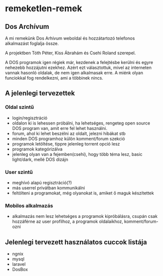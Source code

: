 # remeketlen-remek
## Dos Archívum
A mi remekünk Dos Arhívum weboldal és hozzátartozó telefonos alkalmazást foglalja össze.

A projektben Tóth Péter, Kiss Ábrahám és Csehi Roland szerepel.

A DOS programok igen régiek már, kezdenek a felejtésbe kerülni és egyre nehezebb hozzájutni ezekhez.
Azért ezt választottuk, mivel az interneten vannak hasonló oldalak, de nem igen alkalmasak erre. A miénk olyan funciokkal fog rendelkezni, ami a többinek nincs.


## A jelenlegi tervezettek

### Oldal szintű
* login/regisztráció
* oldalon ki is lehessen próbálni, ha lehetséges, rengeteg open source DOS program van, amit erre fel lehet használni.
* forum, ahol ki lehet beszélni az oldalt, jelezni hibákat stb
* minden DOS programhoz külön komment/forum szekció
* programok letöltése, tippre jelenleg torrent opció lesz
* programok kategórizálva
* jelenleg olyan van a fejemben(csehi), hogy több téma lesz, basic light/dark, mellé DOS dizájn


### User szintű
* meghívó alapú regisztráció(?)
* más userrel privátban kommunikálni
* feltölteni a programokat, még olyanokat is, amiket ő maguk készítettek

### Mobilos alkalmazás
* alkalmazás nem lesz lehetséges a programok kipróbálásra, csupán csak hozzáférne az user profilhoz, a programok oldalaikhoz, komment/forum-ozni

## Jelenlegi tervezett használatos cuccok listája
* ngnix
* mysql
* laravel
* DosBox
